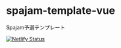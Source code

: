 # spajam-template-vue
Spajam予選テンプレート

[![Netlify Status](https://api.netlify.com/api/v1/badges/699f48fb-523f-4330-b6c6-687e6a60e4c1/deploy-status)](https://app.netlify.com/sites/objective-brahmagupta-5ed86b/deploys)
